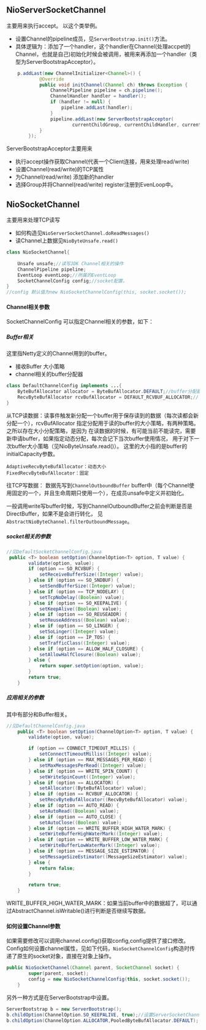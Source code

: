 
## NioServerSocketChannel

主要用来执行accept。 以这个类举例。   

* 设置Channel的pipeline成员，见`ServerBootstrap.init()`方法。   
* 具体逻辑为：添加了一个handler，这个handler在Channel(处理accpet的Channel，也就是自己)初始化时候会被调用，被用来再添加一个handler（类型为ServerBootstrapAcceptor）。
```java
    p.addLast(new ChannelInitializer<Channel>() {
            @Override
            public void initChannel(Channel ch) throws Exception {
                ChannelPipeline pipeline = ch.pipeline();
                ChannelHandler handler = handler();
                if (handler != null) {
                    pipeline.addLast(handler);
                }
                pipeline.addLast(new ServerBootstrapAcceptor(
                        currentChildGroup, currentChildHandler, currentChildOptions, currentChildAttrs));
            }
        });
``` 

ServerBootstrapAcceptor主要用来   

*  执行accept操作获取Channel(代表一个Client连接，用来处理read/write)
*  设置Channel(read/write)的TCP属性
*  为Channel(read/write) 添加新的handler
*  选择Group并将Channel(read/write) register注册到EvenLoop中。


## NioSocketChannel

主要用来处理TCP读写

* 如何构造见`NioServerSocketChannel.doReadMessages()`  
* 读Channel上数据见`NioByteUnsafe.read()`


```java
class NioSocketChannel{
    
    Unsafe unsafe;//读写JDK Channel相关的操作
    ChannelPipeline pipeline;
    EventLoop eventLoop;//所属的EventLoop
    SocketChannelConfig config;//socket配置，
}
//config 默认值为new NioSocketChannelConfig(this, socket.socket());
```

#### Channel相关参数
SocketChannelConfig 可以指定Channel相关的参数，如下：

##### Buffer相关

这里指Netty定义的Channel用到的buffer。

*   接收Buffer 大小策略
*   channel相关的buffer分配器

```java
class DefaultChannelConfig implements ...{
    ByteBufAllocator allocator = ByteBufAllocator.DEFAULT;//buffer分配器
    RecvByteBufAllocator rcvBufAllocator = DEFAULT_RCVBUF_ALLOCATOR;//
}
```

从TCP读数据：读事件触发新分配一个buffer用于保存读到的数据（每次读都会新分配一个），rcvBufAllocator 指定分配用于读的buffer的大小策略，有两种策略。之所以存在大小分配策略，是因为   在读数据的时候，有可能当前不能读完，需要新申请buffer，如果指定动态分配，每次会记下当次buffer使用情况，
用于对下一次buffer大小策略（见NioByteUnsafe.read()）。   这里的大小指的是buffer的initialCapacity参数。   

```
AdaptiveRecvByteBufAllocator：动态大小
FixedRecvByteBufAllocator：固定
```


往TCP写数据： 数据先写到`ChannelOutboundBuffer` buffer中（每个Channel使用固定的一个，并且生命周期只使用一个），在成员unsafe中定义并初始化。

一般调用write写buffer时候，写到ChannelOutboundBuffer之前会判断是否是DirectBuffer，如果不是会进行转化，
见`AbstractNioByteChannel.filterOutboundMessage`。


#####  socket相关的参数


```java
//见DefaultSocketChannelConfig.java
 public <T> boolean setOption(ChannelOption<T> option, T value) {
        validate(option, value);
        if (option == SO_RCVBUF) {
            setReceiveBufferSize((Integer) value);
        } else if (option == SO_SNDBUF) {
            setSendBufferSize((Integer) value);
        } else if (option == TCP_NODELAY) {
            setTcpNoDelay((Boolean) value);
        } else if (option == SO_KEEPALIVE) {
            setKeepAlive((Boolean) value);
        } else if (option == SO_REUSEADDR) {
            setReuseAddress((Boolean) value);
        } else if (option == SO_LINGER) {
            setSoLinger((Integer) value);
        } else if (option == IP_TOS) {
            setTrafficClass((Integer) value);
        } else if (option == ALLOW_HALF_CLOSURE) {
            setAllowHalfClosure((Boolean) value);
        } else {
            return super.setOption(option, value);
        }
        return true;
    }
```
#####  应用相关的参数

其中有部分和Buffer相关。

```java
//见DefaultChannelConfig.java
    public <T> boolean setOption(ChannelOption<T> option, T value) {
        validate(option, value);

        if (option == CONNECT_TIMEOUT_MILLIS) {
            setConnectTimeoutMillis((Integer) value);
        } else if (option == MAX_MESSAGES_PER_READ) {
            setMaxMessagesPerRead((Integer) value);
        } else if (option == WRITE_SPIN_COUNT) {
            setWriteSpinCount((Integer) value);
        } else if (option == ALLOCATOR) {
            setAllocator((ByteBufAllocator) value);
        } else if (option == RCVBUF_ALLOCATOR) {
            setRecvByteBufAllocator((RecvByteBufAllocator) value);
        } else if (option == AUTO_READ) {
            setAutoRead((Boolean) value);
        } else if (option == AUTO_CLOSE) {
            setAutoClose((Boolean) value);
        } else if (option == WRITE_BUFFER_HIGH_WATER_MARK) {
            setWriteBufferHighWaterMark((Integer) value);
        } else if (option == WRITE_BUFFER_LOW_WATER_MARK) {
            setWriteBufferLowWaterMark((Integer) value);
        } else if (option == MESSAGE_SIZE_ESTIMATOR) {
            setMessageSizeEstimator((MessageSizeEstimator) value);
        } else {
            return false;
        }

        return true;
    }
```

WRITE_BUFFER_HIGH_WATER_MARK：如果当前buffer中的数据超了，可以通过AbstractChannel.isWritable()进行判断是否继续写数据。

#### 如何设置Channel参数

如果需要修改可以调用channel.config()获取config,config提供了接口修改。
Config如何设置channel属性，见如下代码，`NioSocketChannelConfig`构造时传递了原生的socket对象，直接在对象上操作。
```java
public NioSocketChannel(Channel parent, SocketChannel socket) {
        super(parent, socket);
        config = new NioSocketChannelConfig(this, socket.socket());
    }
```

另外一种方式是在ServerBootstrap中设置。
```java
ServerBootstrap b = new ServerBootstrap();
b.childOption(ChannelOption.SO_KEEPALIVE, true);//设置ServerSocketChannel相关参数
b.childOption(ChannelOption.ALLOCATOR,PooledByteBufAllocator.DEFAULT);
```
